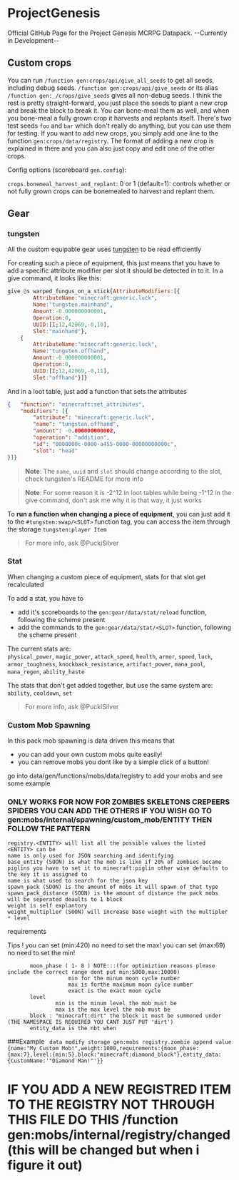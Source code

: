 # ProjectGenesis
 
 Official GitHub Page for the Project Genesis MCRPG Datapack.
 --Currently in Development--
 
## Custom crops

You can run `/function gen:crops/api/give_all_seeds` to get all seeds, including debug seeds. `/function gen:crops/api/give_seeds` or its alias `/function gen:_/crops/give_seeds` gives all non-debug seeds. I think the rest is pretty straight-forward, you just place the seeds to plant a new crop and break the block to break it. You can bone-meal them as well, and when you bone-meal a fully grown crop it harvests and replants itself. There's two test seeds `foo` and `bar` which don't really do anything, but you can use them for testing.
If you want to add new crops, you simply add one line to the function `gen:crops/data/registry`. The format of adding a new crop is explained in there and you can also just copy and edit one of the other crops.

Config options (scoreboard `gen.config`):

`crops.bonemeal_harvest_and_replant`: 0 or 1 (default=1): controls whether or not fully grown crops can be bonemealed to harvest and replant them.

## Gear

### tungsten
All the custom equipable gear uses [tungsten](https://github.com/PuckiSilver/mc-tungsten) to be read efficiently

For creating such a piece of equipment, this just means that you have to add a specific attribute modifier per slot it should be detected in to it.
In a give command, it looks like this:
```hs
give @s warped_fungus_on_a_stick{AttributeModifiers:[{
        AttributeName:"minecraft:generic.luck",
        Name:"tungsten.mainhand",
        Amount:-0.000000000001,
        Operation:0,
        UUID:[I;12,42069,-0,10],
        Slot:"mainhand"},
    {
        AttributeName:"minecraft:generic.luck",
        Name:"tungsten.offhand",
        Amount:-0.000000000001,
        Operation:0,
        UUID:[I;12,42069,-0,11],
        Slot:"offhand"}]}
```
And in a loot table, just add a function that sets the attributes
```json
{   "function": "minecraft:set_attributes",
    "modifiers": [{
        "attribute": "minecraft:generic.luck",
        "name": "tungsten.offhand",
        "amount": -0.000000000002,
        "operation": "addition",
        "id": "0000000c-0000-a455-0000-00000000000c",
        "slot": "head"
}]}
```
> **Note**: The `name`, `uuid` and `slot` should change according to the slot, check tungsten's README for more info

> **Note**: For some reason it is -2^12 in loot tables while being -1^12 in the give command, don't ask me why it is that way, it just works

To **run a function when changing a piece of equipment**, you can just add it to the `#tungsten:swap/<SLOT>` function tag, you can access the item through the storage `tungsten:player Item`

> For more info, ask @PuckiSilver

### Stat
When changing a custom piece of equipment, stats for that slot get recalculated

To add a stat, you have to
- add it's scoreboards to the `gen:gear/data/stat/reload` function, following the scheme present
- add the commands to the `gen:gear/data/stat/<SLOT>` function, following the scheme present

The current stats are:<br>
`physical_power`, `magic_power`, `attack_speed`, `health`, `armor`, `speed`, `luck`, `armor_toughness`, `knockback_resistance`, `artifact_power`, `mana_pool`, `mana_regen`, `ability_haste`

The stats that don't get added together, but use the same system are:<br>
`ability`, `cooldown`, `set`

> For more info, ask @PuckiSilver

### Custom Mob Spawning
In this pack mob spawning is data driven this means that
- you can add your own custom mobs quite easily!
- you can remove mobs you dont like by a simple click of a button!


go into data/gen/functions/mobs/data/registry to add your mobs and see some example
### ONLY WORKS FOR NOW FOR ZOMBIES SKELETONS CREPEERS SPIDERS YOU CAN ADD THE OTHERS IF YOU WISH GO TO gen:mobs/internal/spawning/custom_mob/ENTITY THEN FOLLOW THE PATTERN
    registry.<ENTITY> will list all the possible values the listed <ENTITY> can be
    name is only used for JSON searching and identifying
    base_entity (SOON) is what the mob is like if 20% of zombies became piglins you have to set it to minecraft:piglin other wise defaults to the key it is assigned to
    name is what used to search for the json key
    spawn_pack (SOON) is the amount of mobs it will spawn of that type
    spawn_pack_distance (SOON) is the amount of distance the pack mobs will be seperated deaults to 1 block
    weight is self explantory
    weight_multiplier (SOON) will increase base wieght with the multipler * level 
   requirements
 
 Tips !
 you can set (min:420) no need to set the max!
 you can set (max:69) no need to set the min!

           moon_phase ( 1- 8 ) NOTE:::(for optimiztion reasons please include the correct range dont put min:5000,max:10000)
                       min for the minum moon cycle number
                       max is forthe maximum moon cylce number
                       exact is the exact moon cycle
           level
                   min is the minum level the mob must be 
                   max is the max level the mob must be
           block : "minecraft:dirt" the block it must be summoned under (THE NAMESPACE IS REQUIRED YOU CANT JUST PUT 'dirt')
           entity_data is the nbt when
###Example
``` data modify storage gen:mobs registry.zombie append value {name:"My Custom Mob!",weight:1000,requirements:{moon_phase:{max:7},level:{min:5},block:"minecraft:diamond_block"},entity_data:{CustomName:'"Diamond Man!"'}}```
# IF YOU ADD A NEW REGISTRED ITEM TO THE REGISTRY NOT THROUGH THIS FILE DO THIS /function gen:mobs/internal/registry/changed (this will be changed but when i figure it out)
